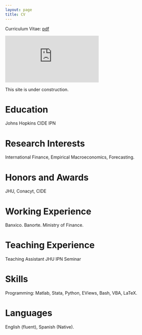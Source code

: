 ```yaml
---
layout: page
title: CV
---
```


Curriculum Vitae: [pdf](/files/mpsmcv.pdf)

<embed src="https://pavelsolis.github.io/files/mpsmcv.pdf" type="application/pdf" />

This site is under construction.

# Education
Johns Hopkins
CIDE
IPN

# Research Interests
International Finance, Empirical Macroeconomics, Forecasting.

# Honors and Awards
JHU, Conacyt, CIDE

# Working Experience
Banxico.
Banorte.
Ministry of Finance.

# Teaching Experience
Teaching Assistant JHU
IPN Seminar

# Skills
Programming: Matlab, Stata, Python, EViews, Bash, VBA, LaTeX.

# Languages 
English (fluent), Spanish (Native).
